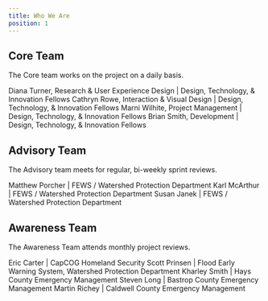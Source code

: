```yaml
---
title: Who We Are
position: 1
---
```


## Core Team

The Core team works on the project on a daily basis.

Diana Turner, Research & User Experience Design | Design, Technology, & Innovation Fellows
Cathryn Rowe, Interaction & Visual Design | Design, Technology, & Innovation Fellows
Marni Wilhite, Project Management | Design, Technology, & Innovation Fellows
Brian Smith, Development | Design, Technology, & Innovation Fellows

## Advisory Team

The Advisory team meets for regular, bi-weekly sprint reviews.

Matthew Porcher | FEWS / Watershed Protection Department
Karl McArthur | FEWS / Watershed Protection Department
Susan Janek | FEWS / Watershed Protection Department

## Awareness Team

The Awareness Team attends monthly project reviews.

Eric Carter | CapCOG Homeland Security
Scott Prinsen | Flood Early Warning System, Watershed Protection Department
Kharley Smith | Hays County Emergency Management
Steven Long | Bastrop County Emergency Management
Martin Richey | Caldwell County Emergency Management
